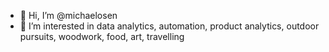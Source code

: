 - 👋 Hi, I’m @michaelosen
- 👀 I’m interested in data analytics, automation, product analytics, outdoor pursuits, woodwork, food, art, travelling


<!---
michaelosen/michaelosen is a ✨ special ✨ repository because its `README.md` (this file) appears on your GitHub profile.
You can click the Preview link to take a look at your changes.
--->
